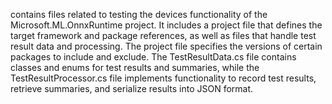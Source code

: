 contains files related to testing the devices functionality of the Microsoft.ML.OnnxRuntime project. It includes a project file that defines the target framework and package references, as well as files that handle test result data and processing. The project file specifies the versions of certain packages to include and exclude. The TestResultData.cs file contains classes and enums for test results and summaries, while the TestResultProcessor.cs file implements functionality to record test results, retrieve summaries, and serialize results into JSON format.